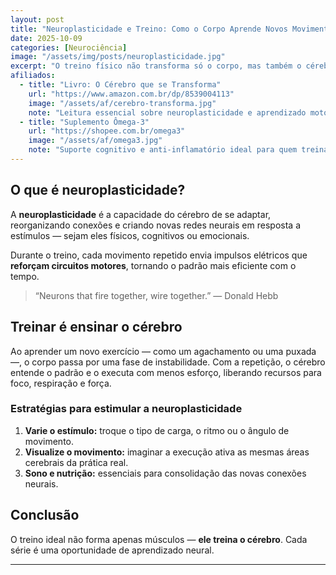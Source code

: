 ```yaml
---
layout: post
title: "Neuroplasticidade e Treino: Como o Corpo Aprende Novos Movimentos"
date: 2025-10-09
categories: [Neurociência]
image: "/assets/img/posts/neuroplasticidade.jpg"
excerpt: "O treino físico não transforma só o corpo, mas também o cérebro. Entenda como a neuroplasticidade melhora desempenho e coordenação."
afiliados:
  - title: "Livro: O Cérebro que se Transforma"
    url: "https://www.amazon.com.br/dp/8539004113"
    image: "/assets/af/cerebro-transforma.jpg"
    note: "Leitura essencial sobre neuroplasticidade e aprendizado motor."
  - title: "Suplemento Ômega-3"
    url: "https://shopee.com.br/omega3"
    image: "/assets/af/omega3.jpg"
    note: "Suporte cognitivo e anti-inflamatório ideal para quem treina."
---
```


## O que é neuroplasticidade?

A **neuroplasticidade** é a capacidade do cérebro de se adaptar, reorganizando conexões e criando novas redes neurais em resposta a estímulos — sejam eles físicos, cognitivos ou emocionais.

Durante o treino, cada movimento repetido envia impulsos elétricos que **reforçam circuitos motores**, tornando o padrão mais eficiente com o tempo.

> “Neurons that fire together, wire together.” — Donald Hebb

## Treinar é ensinar o cérebro

Ao aprender um novo exercício — como um agachamento ou uma puxada —, o corpo passa por uma fase de instabilidade. Com a repetição, o cérebro entende o padrão e o executa com menos esforço, liberando recursos para foco, respiração e força.

### Estratégias para estimular a neuroplasticidade

1. **Varie o estímulo:** troque o tipo de carga, o ritmo ou o ângulo de movimento.  
2. **Visualize o movimento:** imaginar a execução ativa as mesmas áreas cerebrais da prática real.  
3. **Sono e nutrição:** essenciais para consolidação das novas conexões neurais.  

## Conclusão

O treino ideal não forma apenas músculos — **ele treina o cérebro**. Cada série é uma oportunidade de aprendizado neural.

---
